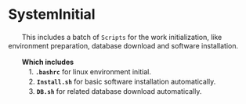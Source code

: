 # SystemInitial
　　This includes a batch of `Scripts` for the work initialization, like environment preparation, database download and software installation.  

　　**Which includes**  
　　　1. **`.bashrc`** for linux environment initial.  
　　　2. **`Install.sh`** for basic software installation automatically.  
　　　3. **`DB.sh`** for related database download automatically.  
